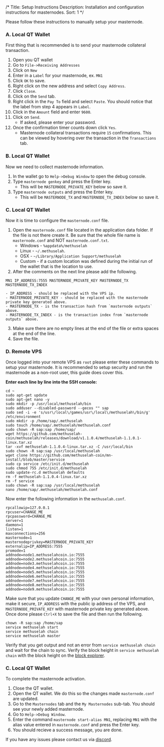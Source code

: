/*
Title: Setup Instructions
Description: Installation and configuration instructions for masternodes.
Sort: 1
*/

Please follow these instructions to manually setup your masternode.

### A. Local QT Wallet
First thing that is recommended is to send your masternode collateral transaction.
1. Open you QT wallet
2. Go to `File->Receiving Addresses`
3. Click on `New`
4. Enter in a `Label` for your masternode, ex. `MN1`
5. Click `OK` to save.
6. Right click on the new address and select `Copy Address`.
7. Click `Close`.
8. Click on the `Send` tab.
9. Right click in the `Pay To` field and select `Paste`.  You should notice that the label from step 4 appears in `Label`.
10. Click in the `Amount` field and enter `9600`.
11. Click on `Send`.
    - If asked, please enter your password.
12. Once the confirmation timer counts down click `Yes`.
    - Masternode collateral transactions require `15` confirmations.  This can be viewed by hovering over the transaction in the `Transactions` tab.


### B. Local QT Wallet
Now we need to collect masternode information.
1. In the wallet go to `Help->Debug Window` to open the debug console.
2. Type `masternode genkey` and press the Enter key.
    - This will be `MASTERNODE_PRIVATE_KEY` below so save it.
3. Type `masternode outputs` and press the Enter key.
    - This will be `MASTERNODE_TX` and `MASTERNODE_TX_INDEX` below so save it.


### C. Local QT Wallet
Now it is time to configure the `masternode.conf` file.
1. Open the `masternode.conf` file located in the application data folder.  If the file is not there create it.  Be sure that the whole file name is `masternode.conf` and NOT `masternode.conf.txt`. 
    - Windows - `%appdata%/methuselah`
    - Linux - `~/.methuselah`.
    - OSX - `~/Library/Application Support/methuselah`
    - Custom - if a custom location was defined during the initial run of the wallet that is the location to use.
2. After the comments on the next line please add the following.
```
MN1 IP_ADDRESS:7555 MASTERNODE_PRIVATE_KEY MASTERNODE_TX MASTERNODE_TX_INDEX
```
    - IP_ADDRESS - should be replaced with the VPS ip.
    - MASTERNODE_PRIVATE_KEY - should be replaced with the masternode private key generated above.
    - MASTERNODE_TX - is the transaction hash from `masternode outputs` above.
    - MASTERNODE_TX_INDEX - is the transaction index from `masternode outputs` above.
3. Make sure there are no empty lines at the end of the file or extra spaces at the end of the line.
4. Save the file.

### D. Remote VPS
Once logged into your remote VPS as `root` please enter these commands to setup your masternode.  It is recommended to setup security and run the masternode as a non-root user, this guide does cover this.

__Enter each line by line into the SSH console:__
```
cd ~
sudo apt-get update
sudo apt-get nano -y
sudo mkdir -p /usr/local/methuselah/bin
sudo adduser --disabled-password --gecos "" sap
sudo sed -i -e 's/usr\/local\/games/usr\/local\/methuselah\/bin/g' /etc/environment
sudo mkdir -p /home/sap/.methuselah
sudo touch /home/sap/.methuselah/methuselah.conf
sudo chown -R sap:sap /home/sap/
wget https://github.com/methuselah-coin/methuselah/releases/download/v1.1.0.4/methuselah-1.1.0.1-linux.tar.xz
tar -xvf methuselah-1.1.0.4-linux.tar.xz -C /usr/local/bin
sudo chown -R sap:sap /usr/local/methuselah
wget clone https://github.com/methuselah-coin/mn-install/blob/master/service
sudo cp service /etc/init.d/methuselah
sudo chmod 755 /etc/init.d/methuselah
sudo update-rc.d methuselah defaults
rm -f methuselah-1.1.0.4-linux.tar.xz
rm -f service
sudo chown -R sap:sap /usr/local/methuselah
nano /home/sap/.methuselah/methuselah.conf
```

Now enter the following information in the `methuselah.conf`.
```
rpcallowip=127.0.0.1
rpcuser=CHANGE_ME
rpcpassword=CHANGE_ME
server=1
daemon=1
listen=1
maxconnections=256
masternode=1
masternodeprivkey=MASTERNODE_PRIVATE_KEY
externalip=IP_ADDRESS:7555
promode=1
addnode=node1.methuselahcoin.io:7555
addnode=node2.methuselahcoin.io:7555
addnode=node3.methuselahcoin.io:7555
addnode=node4.methuselahcoin.io:7555
addnode=node5.methuselahcoin.io:7555
addnode=node6.methuselahcoin.io:7555
addnode=node7.methuselahcoin.io:7555
addnode=node8.methuselahcoin.io:7555
addnode=node9.methuselahcoin.io:7555
```
Make sure that you update `CHANGE_ME` with your own personal information, make it secure, `IP_ADDRESS` with the public ip address of the VPS, and `MASTERNODE_PRIVATE_KEY` with masternode private key generated above.  Once done please `Ctrl+X` to save the file and then run the following.
```
chown -R sap:sap /home/sap
service methuselah start
service methuselah chain
service methuselah master
```
Verify that you get output and not an error from `service methuselah chain` and wait for the chain to sync.  Verify the block height in `service methuselah chain` with the block height on the [block explorer](https://explorer.methuselahcoin.io).


### C. Local QT Wallet
To complete the masternode activation.
1. Close the QT wallet.
2. Open the QT wallet.  We do this so the changes made `masternode.conf` are updated.
3. Go to the `Masternodes` tab and the `My Masternodes` sub-tab.  You should see your newly added masternode.
4. Go to `Help->Debug Window`.
5. Enter the command `masternode start-alias MN1`, replacing `MN1` with the alias value entered in `masternode.conf` and press the Enter key.
6. You should recieve a success message, you are done.


If you have any issues please contact us via [discord](https://discord.gg/KbqeYzU).
